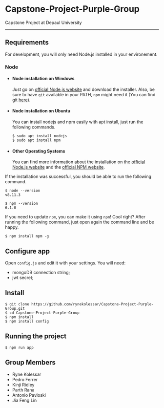 # Capstone-Project-Purple-Group

Capstone Project at Depaul University

---

## Requirements

For development, you will only need Node.js installed in your environement.

### Node

- #### Node installation on Windows

  Just go on [official Node.js website](https://nodejs.org/) and download the installer.
Also, be sure to have `git` available in your PATH, `npm` might need it (You can find git [here](https://git-scm.com/)).

- #### Node installation on Ubuntu

  You can install nodejs and npm easily with apt install, just run the following commands.

      $ sudo apt install nodejs
      $ sudo apt install npm

- #### Other Operating Systems
  
  You can find more information about the installation on the [official Node.js website](https://nodejs.org/) and the [official NPM website](https://npmjs.org/).

If the installation was successful, you should be able to run the following command.

    $ node --version
    v8.11.3

    $ npm --version
    6.1.0

If you need to update `npm`, you can make it using `npm`! Cool right? After running the following command, just open again the command line and be happy.

    $ npm install npm -g

## Configure app

Open `config.js` and edit it with your settings. You will need:

- mongoDB connection string;
- jwt secret;

## Install

    $ git clone https://github.com/rynekolessar/Capstone-Project-Purple-Group.git
    $ cd Capstone-Project-Purple-Group
    $ npm install
    $ npm install config

## Running the project

    $ npm run app

## Group Members

- Ryne Kolessar
- Pedro Ferrer
- Kinji Ridley
- Parth Rana
- Antonio Pavloski
- Jia Feng Lin
